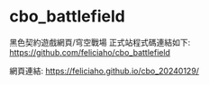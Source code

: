 # cbo_battlefield
黑色契約遊戲網頁/穹空戰場
正式站程式碼連結如下:
https://github.com/feliciaho/cbo_battlefield 

網頁連結:
https://feliciaho.github.io/cbo_20240129/

